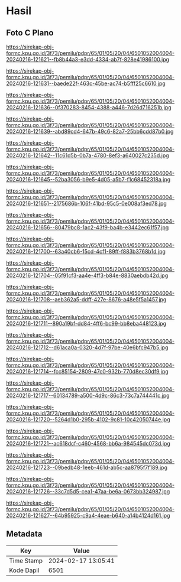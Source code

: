 # Hasil

## Foto C Plano

https://sirekap-obj-formc.kpu.go.id/3f73/pemilu/pdpr/65/01/05/20/04/6501052004004-20240216-121621--fb8b44a3-e3dd-4334-ab7f-828e41986100.jpg

https://sirekap-obj-formc.kpu.go.id/3f73/pemilu/pdpr/65/01/05/20/04/6501052004004-20240216-121631--baede22f-463c-45be-ac74-b5fff25c6610.jpg

https://sirekap-obj-formc.kpu.go.id/3f73/pemilu/pdpr/65/01/05/20/04/6501052004004-20240216-121636--0f370283-8454-4388-a446-7d26d716251b.jpg

https://sirekap-obj-formc.kpu.go.id/3f73/pemilu/pdpr/65/01/05/20/04/6501052004004-20240216-121639--abd89cd4-647b-49c6-82a7-25bb6cdd87b0.jpg

https://sirekap-obj-formc.kpu.go.id/3f73/pemilu/pdpr/65/01/05/20/04/6501052004004-20240216-121642--11c61d5b-0b7a-4780-8ef3-a640027c235d.jpg

https://sirekap-obj-formc.kpu.go.id/3f73/pemilu/pdpr/65/01/05/20/04/6501052004004-20240216-121645--52ba3056-b9e5-4d05-a5b7-f1c68452318a.jpg

https://sirekap-obj-formc.kpu.go.id/3f73/pemilu/pdpr/65/01/05/20/04/6501052004004-20240216-121651--2175686b-106f-41bd-95c5-0e008af3ed78.jpg

https://sirekap-obj-formc.kpu.go.id/3f73/pemilu/pdpr/65/01/05/20/04/6501052004004-20240216-121656--80479bc8-1ac2-43f9-ba4b-e3442ec61f57.jpg

https://sirekap-obj-formc.kpu.go.id/3f73/pemilu/pdpr/65/01/05/20/04/6501052004004-20240216-121700--63a40cb6-15cd-4cf1-89ff-f883b3768b1d.jpg

https://sirekap-obj-formc.kpu.go.id/3f73/pemilu/pdpr/65/01/05/20/04/6501052004004-20240216-121704--05f91cf3-aa4e-4ff3-b84e-8830aebdb42d.jpg

https://sirekap-obj-formc.kpu.go.id/3f73/pemilu/pdpr/65/01/05/20/04/6501052004004-20240216-121708--aeb362a5-ddff-427e-8676-a48e5f5a1457.jpg

https://sirekap-obj-formc.kpu.go.id/3f73/pemilu/pdpr/65/01/05/20/04/6501052004004-20240216-121711--890a19bf-dd84-4ff6-bc99-bb8eba448123.jpg

https://sirekap-obj-formc.kpu.go.id/3f73/pemilu/pdpr/65/01/05/20/04/6501052004004-20240216-121712--d61aca0a-0320-4d7f-97be-40e6bfc947b5.jpg

https://sirekap-obj-formc.kpu.go.id/3f73/pemilu/pdpr/65/01/05/20/04/6501052004004-20240216-121714--fcc85154-2809-47c0-932b-770d8ec30df9.jpg

https://sirekap-obj-formc.kpu.go.id/3f73/pemilu/pdpr/65/01/05/20/04/6501052004004-20240216-121717--60134789-a500-4d9c-86c3-73c7a744441c.jpg

https://sirekap-obj-formc.kpu.go.id/3f73/pemilu/pdpr/65/01/05/20/04/6501052004004-20240216-121720--5264d1b0-295b-4102-9c81-10c42050744e.jpg

https://sirekap-obj-formc.kpu.go.id/3f73/pemilu/pdpr/65/01/05/20/04/6501052004004-20240216-121721--ac618dcf-c460-4568-bb6a-984545dc073d.jpg

https://sirekap-obj-formc.kpu.go.id/3f73/pemilu/pdpr/65/01/05/20/04/6501052004004-20240216-121723--09bedb48-1eeb-461d-ab5c-aa8795f7f189.jpg

https://sirekap-obj-formc.kpu.go.id/3f73/pemilu/pdpr/65/01/05/20/04/6501052004004-20240216-121726--33c7d5d5-cea1-47aa-be6a-0673bb324987.jpg

https://sirekap-obj-formc.kpu.go.id/3f73/pemilu/pdpr/65/01/05/20/04/6501052004004-20240216-121627--64b95925-c9a4-4eae-b640-a14b4124d161.jpg


## Metadata

| Key        | Value               |
| ---------- | ------------------- |
| Time Stamp | 2024-02-17 13:05:41 |
| Kode Dapil | 6501                |



